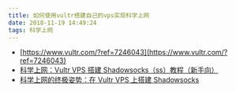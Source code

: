 ```yaml
---
title: 如何使用vultr搭建自己的vps实现科学上网
date: 2018-11-19 14:49:24
tags: 科学上网
---
```


- [https://www.vultr.com/?ref=7246043](https://www.vultr.com/?ref=7246043)
- [科学上网：Vultr VPS 搭建 Shadowsocks（ss）教程（新手向）](https://medium.com/@jackme256/%E7%A7%91%E5%AD%A6%E4%B8%8A%E7%BD%91-vultr-vps-%E6%90%AD%E5%BB%BA-shadowsocks-ss-%E6%95%99%E7%A8%8B-%E6%96%B0%E6%89%8B%E5%90%91-968613081aae)
- [科学上网的终极姿势：在 Vultr VPS 上搭建 Shadowsocks](https://zoomyale.com/2016/vultr_and_ss)
